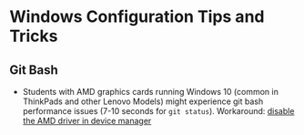 # Windows Configuration Tips and Tricks

## Git Bash

* Students with AMD graphics cards running Windows 10 (common in ThinkPads and other Lenovo Models) might experience git bash performance issues (7-10 seconds for `git status`). 
Workaround: [disable the AMD driver in device manager](https://stackoverflow.com/questions/42888024/git-bashmintty-is-extremely-slow-on-windows-10-os)
